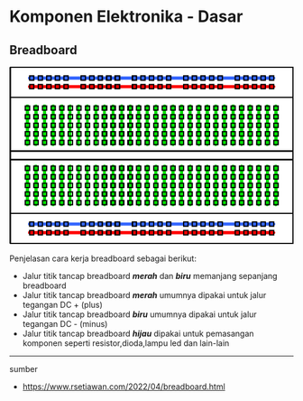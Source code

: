 # Komponen Elektronika - Dasar

## Breadboard
![](res/breadboard-jalur.webp)

Penjelasan cara kerja breadboard sebagai berikut:
- Jalur titik tancap breadboard ***merah*** dan ***biru*** memanjang sepanjang breadboard
- Jalur titik tancap breadboard ***merah*** umumnya dipakai untuk jalur tegangan DC + (plus)
- Jalur titik tancap breadboard ***biru*** umumnya dipakai untuk jalur tegangan DC - (minus)
- Jalur titik tancap breadboard ***hijau*** dipakai untuk pemasangan komponen seperti resistor,dioda,lampu led dan lain-lain


---
sumber
- https://www.rsetiawan.com/2022/04/breadboard.html
